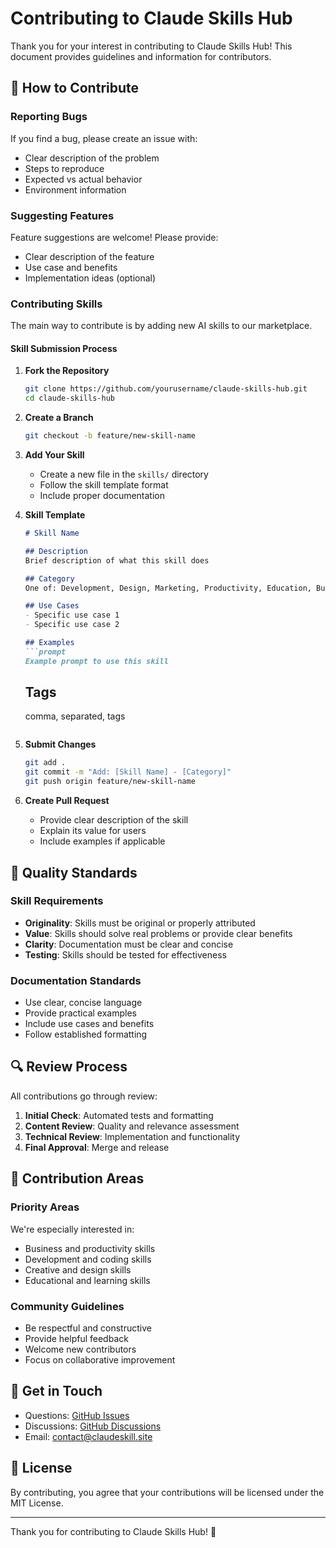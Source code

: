 # Contributing to Claude Skills Hub

Thank you for your interest in contributing to Claude Skills Hub! This document provides guidelines and information for contributors.

## 🤝 How to Contribute

### Reporting Bugs

If you find a bug, please create an issue with:
- Clear description of the problem
- Steps to reproduce
- Expected vs actual behavior
- Environment information

### Suggesting Features

Feature suggestions are welcome! Please provide:
- Clear description of the feature
- Use case and benefits
- Implementation ideas (optional)

### Contributing Skills

The main way to contribute is by adding new AI skills to our marketplace.

#### Skill Submission Process

1. **Fork the Repository**
   ```bash
   git clone https://github.com/yourusername/claude-skills-hub.git
   cd claude-skills-hub
   ```

2. **Create a Branch**
   ```bash
   git checkout -b feature/new-skill-name
   ```

3. **Add Your Skill**
   - Create a new file in the `skills/` directory
   - Follow the skill template format
   - Include proper documentation

4. **Skill Template**
   ```markdown
   # Skill Name

   ## Description
   Brief description of what this skill does

   ## Category
   One of: Development, Design, Marketing, Productivity, Education, Business

   ## Use Cases
   - Specific use case 1
   - Specific use case 2

   ## Examples
   ```prompt
   Example prompt to use this skill
   ```

   ## Tags
   comma, separated, tags
   ```

5. **Submit Changes**
   ```bash
   git add .
   git commit -m "Add: [Skill Name] - [Category]"
   git push origin feature/new-skill-name
   ```

6. **Create Pull Request**
   - Provide clear description of the skill
   - Explain its value for users
   - Include examples if applicable

## 📝 Quality Standards

### Skill Requirements

- **Originality**: Skills must be original or properly attributed
- **Value**: Skills should solve real problems or provide clear benefits
- **Clarity**: Documentation must be clear and concise
- **Testing**: Skills should be tested for effectiveness

### Documentation Standards

- Use clear, concise language
- Provide practical examples
- Include use cases and benefits
- Follow established formatting

## 🔍 Review Process

All contributions go through review:

1. **Initial Check**: Automated tests and formatting
2. **Content Review**: Quality and relevance assessment
3. **Technical Review**: Implementation and functionality
4. **Final Approval**: Merge and release

## 🎯 Contribution Areas

### Priority Areas

We're especially interested in:
- Business and productivity skills
- Development and coding skills
- Creative and design skills
- Educational and learning skills

### Community Guidelines

- Be respectful and constructive
- Provide helpful feedback
- Welcome new contributors
- Focus on collaborative improvement

## 📧 Get in Touch

- Questions: [GitHub Issues](https://github.com/CavinHuang/claude-skills-hub/issues)
- Discussions: [GitHub Discussions](https://github.com/CavinHuang/claude-skills-hub/discussions)
- Email: contact@claudeskill.site

## 📄 License

By contributing, you agree that your contributions will be licensed under the MIT License.

---

Thank you for contributing to Claude Skills Hub! 🚀
